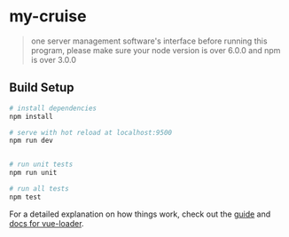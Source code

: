 # my-cruise

> one server management software's interface
before running this program, please make sure your node version is over 6.0.0 and npm is over 3.0.0

## Build Setup

``` bash
# install dependencies
npm install

# serve with hot reload at localhost:9500
npm run dev


# run unit tests
npm run unit

# run all tests
npm test
```

For a detailed explanation on how things work, check out the [guide](http://vuejs-templates.github.io/webpack/) and [docs for vue-loader](http://vuejs.github.io/vue-loader).
